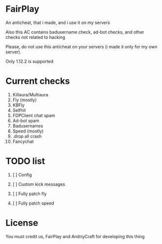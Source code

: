 # FairPlay

An anticheat, that i made, and i use it on my servers

Also this AC contains badusername check, ad-bot checks, and other checks not related to hacking

Please, do not use this anticheat on your servers (i made it only for my own server).

Only 1.12.2 is supported

# Current checks

1. Killaura/Multiaura
2. Fly (mostly)
3. KBFly 
4. Selfhit
5. FDPClient chat spam
6. Ad-bot spam
7. Badusernames
8. Speed (mostly)
9. .drop all crash
10. Fancychat

# TODO list

1. [ ] Config

2. [ ] Custom kick messages

3. [ ] Fully patch fly

4. [ ] Fully patch speed


# License

You must credit us, FairPlay and AndriyCraft for developing this thing

